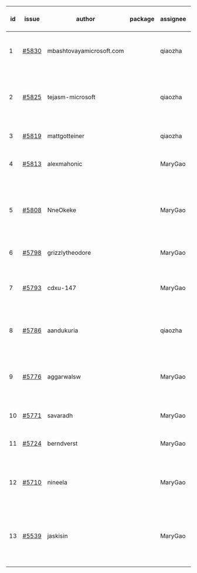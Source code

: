 | id | issue | author | package | assignee | bot advice | created date of issue | target release date | date from target |
| ------ | ------ | ------ | ------ | ------ | ------ | ------ | ------ | :-----: |
| 1 | [#5830](https://github.com/Azure/sdk-release-request/issues/5830) | mbashtovayamicrosoft.com |  | qiaozha | new comment. Attention to inconsistent tag. | 01-15 | 02-28 |  |
| 2 | [#5825](https://github.com/Azure/sdk-release-request/issues/5825) | tejasm-microsoft |  | qiaozha | close to release date. Attention to inconsistent tag. HoldOn. | 01-15 | 01-24 | 2 |
| 3 | [#5819](https://github.com/Azure/sdk-release-request/issues/5819) | mattgotteiner |  | qiaozha | Attention to inconsistent tag. | 01-13 | 02-28 |  |
| 4 | [#5813](https://github.com/Azure/sdk-release-request/issues/5813) | alexmahonic |  | MaryGao | close to release date. HoldOn. | 01-10 | 01-24 | 2 |
| 5 | [#5808](https://github.com/Azure/sdk-release-request/issues/5808) | NneOkeke |  | MaryGao | new comment. close to release date. FirstGA. HoldOn. TypeSpec. | 01-09 | 01-24 | 2 |
| 6 | [#5798](https://github.com/Azure/sdk-release-request/issues/5798) | grizzlytheodore |  | MaryGao | close to release date. | 01-06 | 01-24 | 2 |
| 7 | [#5793](https://github.com/Azure/sdk-release-request/issues/5793) | cdxu-147 |  | MaryGao | new comment. close to release date. HoldOn. | 12-26 | 01-24 | 2 |
| 8 | [#5786](https://github.com/Azure/sdk-release-request/issues/5786) | aandukuria |  | qiaozha | new comment. close to release date. | 12-16 | 01-23 | 1 |
| 9 | [#5776](https://github.com/Azure/sdk-release-request/issues/5776) | aggarwalsw |  | MaryGao | new comment. close to release date. FirstBeta. TypeSpec. | 12-11 | 01-24 | 2 |
| 10 | [#5771](https://github.com/Azure/sdk-release-request/issues/5771) | savaradh |  | MaryGao | new comment. HoldOn. | 12-09 | 01-25 |  |
| 11 | [#5724](https://github.com/Azure/sdk-release-request/issues/5724) | berndverst |  | MaryGao | new comment. FirstBeta. TypeSpec. | 11-15 | 02-21 |  |
| 12 | [#5710](https://github.com/Azure/sdk-release-request/issues/5710) | nineela |  | MaryGao | new comment. Attention to inconsistent tag. HoldOn. | 11-11 | 01-25 |  |
| 13 | [#5539](https://github.com/Azure/sdk-release-request/issues/5539) | jaskisin |  | MaryGao | new comment. close to release date. FirstGA. HoldOn. TypeSpec. | 09-27 | 01-24 | 2 |
